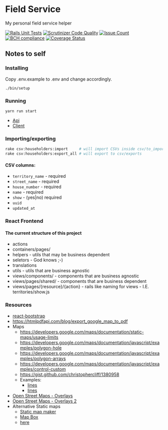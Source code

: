 # Field Service

My personal field service helper

[![Rails Unit Tests](https://github.com/mjacobus/field-service/actions/workflows/rails-unit-tests.yml/badge.svg)](https://github.com/mjacobus/field-service/actions/workflows/rails-unit-tests.yml)
[![Scrutinizer Code Quality](https://scrutinizer-ci.com/g/mjacobus/field-service/badges/quality-score.png?b=master)](https://scrutinizer-ci.com/g/mjacobus/field-service/?branch=master)
[![Issue Count](https://codeclimate.com/github/mjacobus/field-service/badges/issue_count.svg)](https://codeclimate.com/github/mjacobus/field-service)
[![BCH compliance](https://bettercodehub.com/edge/badge/mjacobus/field-service?branch=master)](https://bettercodehub.com/)
[![Coverage Status](https://coveralls.io/repos/github/mjacobus/field-service/badge.svg)](https://coveralls.io/github/mjacobus/field-service)

## Notes to self

### Installing

Copy .env.example to .env and change accordingly.

```
./bin/setup
```

### Running

```
yarn run start
```

- [Api](http://localhost:3000)
- [Client](http://localhost:3001)

### Importing/exporting

```bash
rake csv:householders:import     # will import CSVs inside csv/to_import prefixed with householders_
rake csv:householders:export_all # will export to csv/exports
```

#### CSV columns:

- `territory_name` - required
- `street_name` - required
- `house_number` - required
- `name` - required
- `show` - (yes|no) required
- `uuid`
- `updated_at`

### React Frontend

#### The current structure of this project

- actions
- containers/pages/
- helpers - utils that may be business dependent
- seletors - God knows ;-)
- translations
- utils - utils that are business agnostic
- views/components/ - components that are business agnostic
- views/pages/shared/ - components that are business dependent
- views/pages/{resource}/{action} - rails like naming for views - I.E. territories/show.js


### Resources

- [react-bootstrap](https://react-bootstrap.github.io/getting-started.html)
- https://htmlpdfapi.com/blog/export_google_map_to_pdf
- Maps
  - https://developers.google.com/maps/documentation/static-maps/usage-limits
  - https://developers.google.com/maps/documentation/javascript/examples/polygon-hole
  - https://developers.google.com/maps/documentation/javascript/examples/polygon-arrays
  - https://developers.google.com/maps/documentation/javascript/examples/control-custom
  - https://gist.github.com/christophercliff/1380958
  - Examples:
    - [lines](http://maps.google.com/maps/api/staticmap?size=400x400&zoom=13&path=color:0xff0000ff|weight:2|40.737102,-73.990318|40.749825,-73.987963&markers=color%3ablue|label%3aS|40.737102,-73.990318|40.749825,-73.987963&sensor=false)
    - [lines](http://maps.googleapis.com/maps/api/staticmap?center=33.402285,-111.94271500000002&zoom=20&size=600x600&maptype=satellite&sensor=false&path=color%3ared%7Cweight:1%7Cfill%3awhite%7C33.4022475,-111.9426775%7C33.4022475,-111.9427525%7C33.4023225,-111.9427525%7C33.4023225,-111.9426775%7C33.4022475,-111.9426775)
- [Open Street Maps - Overlays](https://wiki.openstreetmap.org/wiki/Overlay_API#Polyline)
- [Open Street Maps - Overlays 2](https://wiki.openstreetmap.org/wiki/Khtml_Maplib_API)
- Alternative Static maps
  - [Static map maker](https://staticmapmaker.com/)
  - [Map Box](https://www.mapbox.com/help/how-static-maps-work/)
  - [here](https://developer.here.com/api-explorer/rest/map-image/map-image-width-height)

